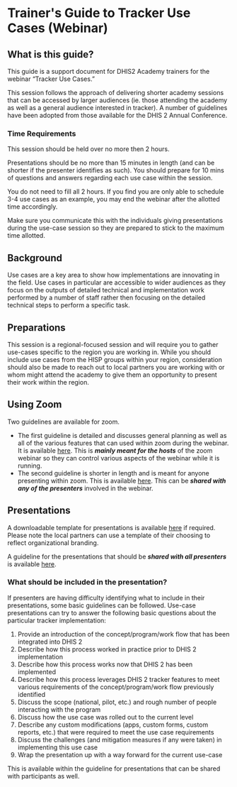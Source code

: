 # Trainer's Guide to Tracker Use Cases (Webinar)

## What is this guide?

This guide is a support document for DHIS2 Academy trainers for the webinar “Tracker Use Cases.”

This session follows the approach of delivering shorter academy sessions that can be accessed by larger audiences (ie. those attending the academy as well as a general audience interested in tracker). A number of guidelines have been adopted from those available for the DHIS 2 Annual Conference.

### Time Requirements

This session should be held over no more then 2 hours.

Presentations should be no more than 15 minutes in length (and can be shorter if the presenter identifies as such). You should prepare for 10 mins of questions and answers regarding each use case within the session.

You do not need to fill all 2 hours. If you find you are only able to schedule 3-4 use cases as an example, you may end the webinar after the allotted time accordingly.

Make sure you communicate this with the individuals giving presentations during the use-case session so they are prepared to stick to the maximum time allotted.

## Background

Use cases are a key area to show how implementations are innovating in the field. Use cases in particular are accessible to wider audiences as they focus on the outputs of detailed technical and implementation work performed by a number of staff rather then focusing on the detailed technical steps to perform a specific task.

## Preparations

This session is a regional-focused session and will require you to gather use-cases specific to the region you are working in. While you should include use cases from the HISP groups within your region, consideration should also be made to reach out to local partners you are working with or whom might attend the academy to give them an opportunity to present their work within the region.

## Using Zoom

Two guidelines are available for zoom.

- The first guideline is detailed and discusses general planning as well as all of the various features that can used within zoom during the webinar. It is available [here](https://docs.google.com/document/d/1kSWcSyqK6cYUR_SPNqrEk5xzRnAR_FRH3-SBkjleqXo/edit?usp=sharing). This is ***mainly meant for the hosts*** of the zoom webinar so they can control various aspects of the webinar while it is running.
- The second guideline is shorter in length and is meant for anyone presenting within zoom. This is available [here](https://docs.google.com/document/d/1EvRcSV3uYDtplDYHU57V6MDdMU7weehmnnBOjie5ty4/edit?usp=sharing). This can be ***shared with any of the presenters*** involved in the webinar.

## Presentations

A downloadable template for presentations is available [here](https://docs.google.com/presentation/d/1nCATmO5HdQWdv3J5wWKvV4X-JS__lgCL/edit?usp=sharing&ouid=103928845569877128332&rtpof=true&sd=true) if required. Please note the local partners can use a template of their choosing to reflect organizational branding.

A guideline for the presentations that should be ***shared with all presenters*** is available [here](https://docs.google.com/document/d/1QACzvSvq9Giv8Uwod67Sc6kjsFzzpEPvF7CAe-M8vS8/edit?usp=sharing).

### What should be included in the presentation?

If presenters are having difficulty identifying what to include in their presentations, some basic guidelines can be followed. Use-case presentations can try to answer the following basic questions about the particular tracker implementation:

1. Provide an introduction of the concept/program/work flow that has been integrated into DHIS 2
2. Describe how this process worked in practice prior to DHIS 2 implementation
3. Describe how this process works now that DHIS 2 has been implemented
4. Describe how this process leverages DHIS 2 tracker features to meet various requirements of the concept/program/work flow previously identified
5. Discuss the scope (national, pilot, etc.) and rough number of people interacting with the program
6. Discuss how the use case was rolled out to the current level
7. Describe any custom modifications (apps, custom forms, custom reports, etc.) that were required to meet the use case requirements
8. Discuss the challenges (and mitigation measures if any were taken) in implementing this use case
9. Wrap the presentation up with a way forward for the current use-case

This is available within the guideline for presentations that can be shared with participants as well.